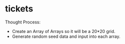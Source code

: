# tickets

Thought Process:
- Create an Array of Arrays so it will be a 20*20 grid.
- Generate random seed data and input into each array.
